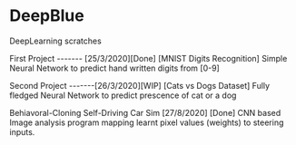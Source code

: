 # DeepBlue
DeepLearning scratches

First Project ------- [25/3/2020][Done] [MNIST Digits Recognition] Simple Neural Network to predict hand written digits from [0-9]

Second Project -------[26/3/2020][WIP] [Cats vs Dogs Dataset] Fully fledged Neural Network to predict prescence of cat or a dog

Behiavoral-Cloning Self-Driving Car Sim [27/8/2020] [Done]  CNN based Image analysis program mapping learnt pixel values (weights) to steering inputs.
